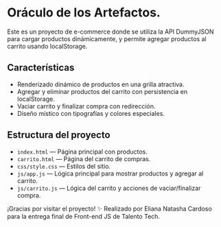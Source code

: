 # Oráculo de los Artefactos.

Este es un proyecto de e-commerce donde se utiliza la API DummyJSON para cargar productos dinámicamente, y permite agregar productos al carrito usando localStorage.

## Características
- Renderizado dinámico de productos en una grilla atractiva.
- Agregar y eliminar productos del carrito con persistencia en localStorage.
- Vaciar carrito y finalizar compra con redirección.
- Diseño místico con tipografías y colores especiales.

## Estructura del proyecto

- `index.html` — Página principal con productos.
- `carrito.html` — Página del carrito de compras.
- `css/style.css` — Estilos del sitio.
- `js/app.js` — Lógica principal para mostrar productos y agregar al carrito.
- `js/carrito.js` — Lógica del carrito y acciones de vaciar/finalizar compra.

¡Gracias por visitar el proyecto! ✨ Realizado por Eliana Natasha Cardoso para la entrega final de Front-end JS de Talento Tech.
